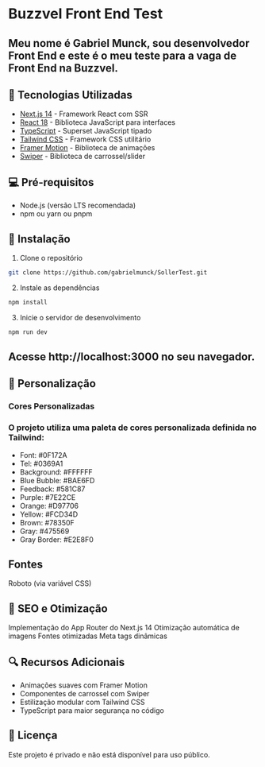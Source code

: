 # Buzzvel Front End Test

## Meu nome é Gabriel Munck, sou desenvolvedor Front End e este é o meu teste para a vaga de Front End na Buzzvel.

## 🚀 Tecnologias Utilizadas

- [Next.js 14](https://nextjs.org/) - Framework React com SSR
- [React 18](https://react.dev/) - Biblioteca JavaScript para interfaces
- [TypeScript](https://www.typescriptlang.org/) - Superset JavaScript tipado
- [Tailwind CSS](https://tailwindcss.com/) - Framework CSS utilitário
- [Framer Motion](https://www.framer.com/motion/) - Biblioteca de animações
- [Swiper](https://swiperjs.com/) - Biblioteca de carrossel/slider

## 💻 Pré-requisitos

- Node.js (versão LTS recomendada)
- npm ou yarn ou pnpm

## 🔧 Instalação

1. Clone o repositório
```bash
git clone https://github.com/gabrielmunck/SollerTest.git
```

2. Instale as dependências
```bash
npm install
```

3. Inicie o servidor de desenvolvimento
```bash
npm run dev
```
## Acesse http://localhost:3000 no seu navegador.

## 🎨 Personalização
### Cores Personalizadas
### O projeto utiliza uma paleta de cores personalizada definida no Tailwind:

- Font: #0F172A
- Tel: #0369A1
- Background: #FFFFFF
- Blue Bubble: #BAE6FD
- Feedback: #581C87
- Purple: #7E22CE
- Orange: #D97706
- Yellow: #FCD34D
- Brown: #78350F
- Gray: #475569
- Gray Border: #E2E8F0

## Fontes
Roboto (via variável CSS)

## 📱 SEO e Otimização
Implementação do App Router do Next.js 14
Otimização automática de imagens
Fontes otimizadas
Meta tags dinâmicas 

## 🔍 Recursos Adicionais
- Animações suaves com Framer Motion
- Componentes de carrossel com Swiper
- Estilização modular com Tailwind CSS
- TypeScript para maior segurança no código

## 📝 Licença
Este projeto é privado e não está disponível para uso público.